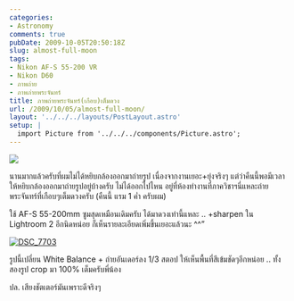 ```yaml
---
categories:
- Astronomy
comments: true
pubDate: 2009-10-05T20:50:18Z
slug: almost-full-moon
tags:
- Nikon AF-S 55-200 VR
- Nikon D60
- ภาพถ่าย
- ภาพภ่ายพระจันทร์
title: ภาพถ่ายพระจันทร์(เกือบ)เต็มดวง
url: /2009/10/05/almost-full-moon/
layout: '../../../layouts/PostLayout.astro'
setup: |
  import Picture from '../../../components/Picture.astro';
---
```


[![](https://armno.in.th/wp-content/uploads/ba5eba3351bd_121AD/DSC_7708_thumb.jpg)](https://armno.in.th/wp-content/uploads/ba5eba3351bd_121AD/DSC_7708.jpg)



นานมากแล้วครับที่ผมไม่ได้หยิบกล้องออกมาถ่ายรูป เนื่องจากงานเยอะ+ยุ่งจริงๆ แต่ว่าคืนนี้พอมีเวลาให้หยิบกล้องออกมาถ่ายรูปอยู่บ้างครับ ไม่ได้ออกไปไหน อยู่ที่ห้องทำงานที่ภาควิชาฯนี่แหละถ่าย พระจันทร์ที่เกือบๆเต็มดวงครับ (คืนนี้ แรม 1 ค่ำ ครับผม)



ใช้ AF-S 55-200mm ซูมสุดเหมือนเดิมครับ ได้มาดวงเท่านี้แหละ .. +sharpen ใน Lightroom 2 อีกนิดหน่อย ก็เห็นรายละเอียดเพิ่มขึ้นเยอะแล้วนะ ^^”



[![DSC_7703](https://armno.in.th/wp-content/uploads/ba5eba3351bd_121AD/DSC_7703_thumb.jpg)](https://armno.in.th/wp-content/uploads/ba5eba3351bd_121AD/DSC_7703.jpg)



รูปนี้เปลี่ยน White Balance + ถ่ายอันเดอร์ลง 1/3 สตอป ให้เห็นพื้นที่สีเข้มชัดๆอีกหน่อย .. ทั้งสองรูป crop มา 100% เต็มครับพี่น้อง



ปล. เสียงชัตเตอร์มันเพราะดีจริงๆ
